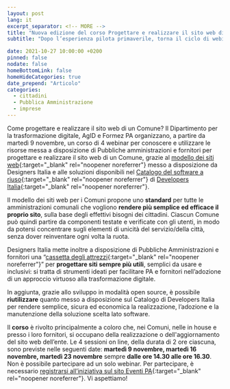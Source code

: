 ```yaml
---
layout: post
lang: it
excerpt_separator: <!-- MORE -->
title: "Nuova edizione del corso Progettare e realizzare il sito web di un Comune"
subtitle: "Dopo l’esperienza pilota primaverile, torna il ciclo di webinar dedicato alla progettazione e alla realizzazione del sito web di un Comune"

date: 2021-10-27 10:00:00 +0200
pinned: false
nodate: false
homeBottomLink: false
homeHideCategories: true
date_prepend: "Articolo"
categories:
  - cittadini
  - Pubblica Amministrazione
  - imprese
---
```


<!-- MORE -->
Come progettare e realizzare il sito web di un Comune?  Il Dipartimento per la trasformazione digitale,  AgID e Formez PA organizzano, a partire da martedì 9 novembre, un corso di 4 webinar per conoscere e utilizzare le risorse messa a disposizione di Pubbliche amministrazioni e fornitori per progettare e realizzare il sito web di un Comune,  grazie al [modello dei siti web](https://italia.github.io/design-comuni-prototipi/){:target="_blank" rel="noopener noreferrer"} messo a disposizione da Designers Italia e alle soluzioni disponibili nel [Catalogo del software a riuso](https://developers.italia.it/it/software){:target="_blank" rel="noopener noreferrer"} di [Developers Italia](https://developers.italia.it/){:target="_blank" rel="noopener noreferrer"}.

Il modello dei siti web per i Comuni propone uno **standard** per tutte le amministrazioni comunali che vogliono **rendere più semplice ed efficace il proprio sito**, sulla base degli effettivi bisogni dei cittadini. Ciascun Comune può quindi partire da componenti testate e verificate con gli utenti, in modo da potersi concentrare sugli elementi di unicità del servizio/della città, senza dover reinventare ogni volta la ruota.

Designers Italia mette inoltre a disposizione di Pubbliche Amministrazioni e fornitori una “[cassetta degli attrezzi](https://designers.italia.it/kit/){:target="_blank" rel="noopener noreferrer"}” per **progettare siti sempre più utili**, semplici da usare e inclusivi: si tratta di strumenti ideati per facilitare PA e fornitori nell’adozione di un approccio virtuoso alla trasformazione digitale.

In aggiunta, grazie allo sviluppo in modalità open source, è possibile **riutilizzare** quanto messo a disposizione sul Catalogo di Developers Italia per rendere semplice, sicura ed economica la realizzazione, l’adozione e la manutenzione della soluzione scelta lato software.

Il **corso** è rivolto principalmente a coloro che, nei Comuni, nelle in house e presso i loro fornitori, si occupano della realizzazione o dell'aggiornamento del sito web dell’ente. Le 4 sessioni on line, della durata di 2 ore ciascuna, sono previste nelle seguenti date: **martedì 9 novembre, martedì 16 novembre, martedì 23 novembre** sempre **dalle ore 14.30 alle ore 16.30**. Non è possibile partecipare ad un solo webinar.
Per partecipare, è necessario [registrarsi all’iniziativa sul sito Eventi PA](http://eventipa.formez.it/node/328513){:target="_blank" rel="noopener noreferrer"}. Vi aspettiamo!
